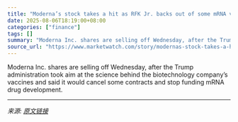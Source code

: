 ```yaml
---
title: "Moderna’s stock takes a hit as RFK Jr. backs out of some mRNA vaccine deals"
date: 2025-08-06T18:19:00+08:00
categories: ["finance"]
tags: []
summary: "Moderna Inc. shares are selling off Wednesday, after the Trump administration took aim at the science behind the biotechnology company’s vaccines and said it would cancel some contracts and stop fundi"
source_url: "https://www.marketwatch.com/story/modernas-stock-takes-a-hit-as-rfk-jr-backs-out-of-some-mrna-vaccine-deals-667cdb8d?mod=mw_rss_topstories"
---
```


Moderna Inc. shares are selling off Wednesday, after the Trump administration took aim at the science behind the biotechnology company’s vaccines and said it would cancel some contracts and stop funding mRNA drug development.

---

*来源: [原文链接](https://www.marketwatch.com/story/modernas-stock-takes-a-hit-as-rfk-jr-backs-out-of-some-mrna-vaccine-deals-667cdb8d?mod=mw_rss_topstories)*
